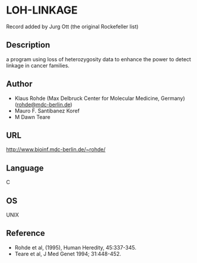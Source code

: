 # LOH-LINKAGE
Record added by Jurg Ott (the original Rockefeller list)

## Description
a program using loss of heterozygosity data to enhance the power to detect linkage in cancer families.

## Author
* Klaus Rohde (Max Delbruck Center for Molecular Medicine, Germany) (rohde@mdc-berlin.de)
* Mauro F. Santibanez Koref
* M Dawn Teare

## URL
http://www.bioinf.mdc-berlin.de/~rohde/

## Language
C

## OS
UNIX

## Reference
* Rohde et al, (1995), Human Heredity, 45:337-345.
* Teare et al, J Med Genet 1994; 31:448-452.